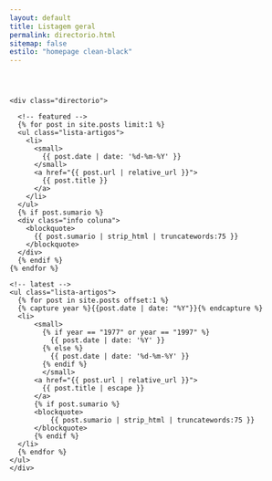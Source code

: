 ```yaml
---
layout: default
title: Listagem geral
permalink: directorio.html
sitemap: false
estilo: "homepage clean-black"
---
```

<header class="directorio">
</header>

<article class="post">
  <div class="coluna">
  
    <div class="directorio">

      <!-- featured -->
      {% for post in site.posts limit:1 %}
      <ul class="lista-artigos">
        <li>
          <small>
            {{ post.date | date: '%d-%m-%Y' }}
          </small>
          <a href="{{ post.url | relative_url }}">
            {{ post.title }}
          </a>
        </li>
      </ul>
      {% if post.sumario %}
      <div class="info coluna">
        <blockquote>
          {{ post.sumario | strip_html | truncatewords:75 }}
        </blockquote>
      </div>
      {% endif %}
    {% endfor %}

    <!-- latest -->
    <ul class="lista-artigos">
      {% for post in site.posts offset:1 %}
      {% capture year %}{{post.date | date: "%Y"}}{% endcapture %}
      <li>
          <small>
            {% if year == "1977" or year == "1997" %}
              {{ post.date | date: '%Y' }}
            {% else %}
              {{ post.date | date: '%d-%m-%Y' }}
            {% endif %}
            </small>
          <a href="{{ post.url | relative_url }}">
            {{ post.title | escape }}
          </a>
          {% if post.sumario %}
          <blockquote>
              {{ post.sumario | strip_html | truncatewords:75 }}
          </blockquote>
          {% endif %}
      </li>
      {% endfor %}
    </ul>
    </div>

  </div>
</article>
